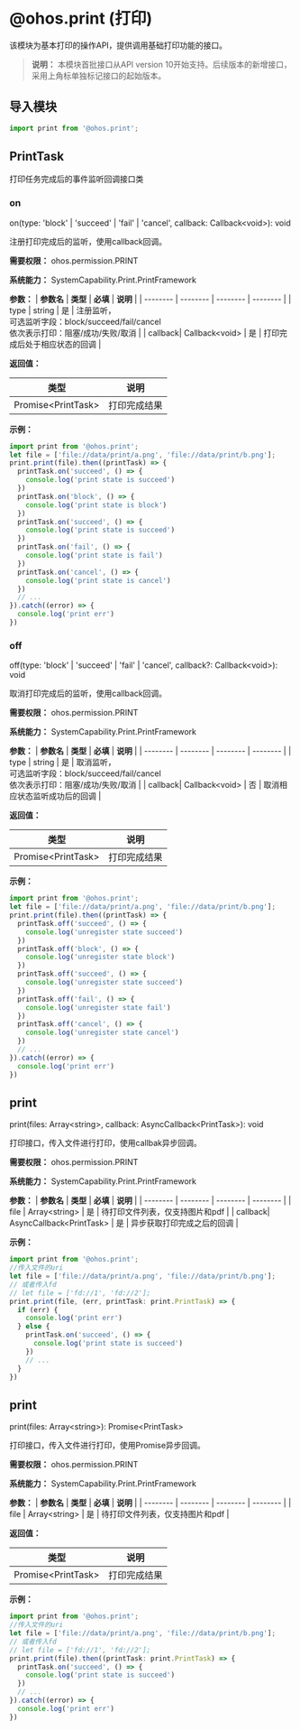 # @ohos.print (打印)

该模块为基本打印的操作API，提供调用基础打印功能的接口。

> **说明：**
> 本模块首批接口从API version 10开始支持。后续版本的新增接口，采用上角标单独标记接口的起始版本。

## 导入模块

```js
import print from '@ohos.print';
```

## PrintTask

打印任务完成后的事件监听回调接口类

### on

on(type: 'block' | 'succeed' | 'fail' | 'cancel', callback: Callback&lt;void&gt;): void

注册打印完成后的监听，使用callback回调。

**需要权限：** ohos.permission.PRINT

**系统能力：** SystemCapability.Print.PrintFramework

**参数：**
| **参数名** | **类型** | **必填** | **说明** |
| -------- | -------- | -------- | -------- |
| type | string | 是 | 注册监听，<br/>可选监听字段：block/succeed/fail/cancel <br/>依次表示打印：阻塞/成功/失败/取消 |
| callback| Callback&lt;void&gt; | 是 | 打印完成后处于相应状态的回调 |

**返回值：**

  | **类型** | **说明** |
  | -------- | -------- |
  | Promise&lt;PrintTask&gt; | 打印完成结果 |

**示例：**

```js
import print from '@ohos.print';
let file = ['file://data/print/a.png', 'file://data/print/b.png'];
print.print(file).then((printTask) => {
  printTask.on('succeed', () => {
    console.log('print state is succeed')
  })
  printTask.on('block', () => {
    console.log('print state is block')
  })
  printTask.on('succeed', () => {
    console.log('print state is succeed')
  })
  printTask.on('fail', () => {
    console.log('print state is fail')
  })
  printTask.on('cancel', () => {
    console.log('print state is cancel')
  })
  // ...
}).catch((error) => {
  console.log('print err')
})
```

### off

off(type: 'block' | 'succeed' | 'fail' | 'cancel', callback?: Callback&lt;void&gt;): void

取消打印完成后的监听，使用callback回调。

**需要权限：** ohos.permission.PRINT

**系统能力：** SystemCapability.Print.PrintFramework

**参数：**
| **参数名** | **类型** | **必填** | **说明** |
| -------- | -------- | -------- | -------- |
| type | string | 是 | 取消监听，<br/>可选监听字段：block/succeed/fail/cancel <br/>依次表示打印：阻塞/成功/失败/取消 |
| callback| Callback&lt;void&gt; | 否 | 取消相应状态监听成功后的回调 |

**返回值：**

  | **类型** | **说明** |
  | -------- | -------- |
  | Promise&lt;PrintTask&gt; | 打印完成结果 |

**示例：**

```js
import print from '@ohos.print';
let file = ['file://data/print/a.png', 'file://data/print/b.png'];
print.print(file).then((printTask) => {
  printTask.off('succeed', () => {
    console.log('unregister state succeed')
  })
  printTask.off('block', () => {
    console.log('unregister state block')
  })
  printTask.off('succeed', () => {
    console.log('unregister state succeed')
  })
  printTask.off('fail', () => {
    console.log('unregister state fail')
  })
  printTask.off('cancel', () => {
    console.log('unregister state cancel')
  })
  // ...
}).catch((error) => {
  console.log('print err')
})
```

## print

print(files: Array&lt;string&gt;, callback: AsyncCallback&lt;PrintTask&gt;): void

打印接口，传入文件进行打印，使用callbak异步回调。

**需要权限：** ohos.permission.PRINT

**系统能力：** SystemCapability.Print.PrintFramework

**参数：**
| **参数名** | **类型** | **必填** | **说明** |
| -------- | -------- | -------- | -------- |
| file | Array&lt;string&gt; | 是 | 待打印文件列表，仅支持图片和pdf |
| callback| AsyncCallback&lt;PrintTask&gt; | 是 | 异步获取打印完成之后的回调 |

**示例：**

```js
import print from '@ohos.print';
//传入文件的uri
let file = ['file://data/print/a.png', 'file://data/print/b.png'];
// 或者传入fd
// let file = ['fd://1', 'fd://2'];
print.print(file, (err, printTask: print.PrintTask) => {
  if (err) {
    console.log('print err')
  } else {
    printTask.on('succeed', () => {
      console.log('print state is succeed')
    })
    // ...
  }
})
```

## print

print(files: Array&lt;string&gt;): Promise&lt;PrintTask&gt;

打印接口，传入文件进行打印，使用Promise异步回调。

**需要权限：** ohos.permission.PRINT

**系统能力：** SystemCapability.Print.PrintFramework

**参数：**
| **参数名** | **类型** | **必填** | **说明** |
| -------- | -------- | -------- | -------- |
| file | Array&lt;string&gt; | 是 | 待打印文件列表，仅支持图片和pdf |

**返回值：**

  | **类型** | **说明** |
  | -------- | -------- |
  | Promise&lt;PrintTask&gt; | 打印完成结果 |

**示例：**

```js
import print from '@ohos.print';
//传入文件的uri
let file = ['file://data/print/a.png', 'file://data/print/b.png'];
// 或者传入fd
// let file = ['fd://1', 'fd://2'];
print.print(file).then((printTask: print.PrintTask) => {
  printTask.on('succeed', () => {
    console.log('print state is succeed')
  })
  // ...
}).catch((error) => {
  console.log('print err')
})
```